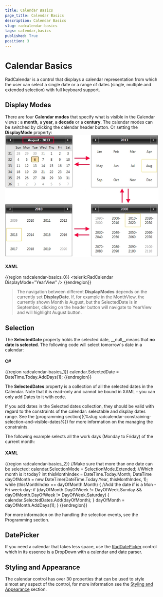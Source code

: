 ```yaml
---
title: Calendar Basics
page_title: Calendar Basics
description: Calendar Basics
slug: radcalendar-basics
tags: calendar,basics
published: True
position: 3
---
```


# Calendar Basics



RadCalendar is a control that displays a calendar representation from which the user can select a single date or a range of dates (single, multiple and extended selection) with full keyboard support.

## Display Modes

There are four __Calendar modes__ that specify what is visible in the Calendar views : a __month__, a __year__, a __decade__ or a __century__. The calendar modes can be switched by clicking the calendar header button. Or setting the __DisplayMode__ property: ![](images/calendar_displayModes.png)

#### __XAML__

{{region radcalendar-basics_0}}
	<telerik:RadCalendar DisplayMode="YearView" />
	{{endregion}}



>The navigation between different __DisplayModes__ depends on the currently set __DisplayDate__. If, for example in the MonthView, the currently shown Month is August, but the SelectedDate is in September, clicking on the header button will navigate to YearView and will highlight August button.
          
          

## Selection

The __SelectedDate__ property holds the selected date, __null__means that __no date is selected__. The following code will select tomorrow's date in a calendar:

#### __C#__

{{region radcalendar-basics_1}}
	calendar.SelectedDate = DateTime.Today.AddDays(1);
	{{endregion}}



The __SelectedDates__ property is a collection of all the selected dates in the Calendar. Note that it is read-only and cannot be bound in XAML - you can only add Dates to it with code.

If you add dates in the Selected dates collection, they should be valid with regard to the constraints of the calendar: selectable and display dates range. See the [programming section]({%slug radcalendar-constraining-selection-and-visible-dates%}) for more information on the managing the constraints.

The following example selects all the work days (Monday to Friday) of the current month:


#### __XAML__

{{region radcalendar-basics_2}}
	//Make sure that more than one date can be selected:
	calendar.SelectionMode = SelectionMode.Extended;
	//Which month is it today?
	int thisMonthIndex = DateTime.Today.Month;
	DateTime dayOfMonth = new DateTime(DateTime.Today.Year, thisMonthIndex, 1);
	while (thisMonthIndex == dayOfMonth.Month)
	{
	    //Add the date if is a Mon - Fri week day:
	    if (dayOfMonth.DayOfWeek != DayOfWeek.Sunday && dayOfMonth.DayOfWeek != DayOfWeek.Saturday)
	    {
	        calendar.SelectedDates.Add(dayOfMonth);
	    }
	    dayOfMonth = dayOfMonth.AddDays(1);
	}
	{{endregion}}



For more information on the handling the selection events, see the Programming section.

## DatePicker

If you need a calendar that takes less space, use the [RadDatePicker](91C8BEE9-1018-4C87-B874-DA93363DB894) control which in its essence is a DropDown with a calendar and date parser.

## Styling and Appearance

The calendar control has over 30 properties that can be used to style almost any aspect of the control, for more information see the [Styling and Appearance](ACA6E22E-9E29-43BB-8C2A-8F809DCD861F) section.
